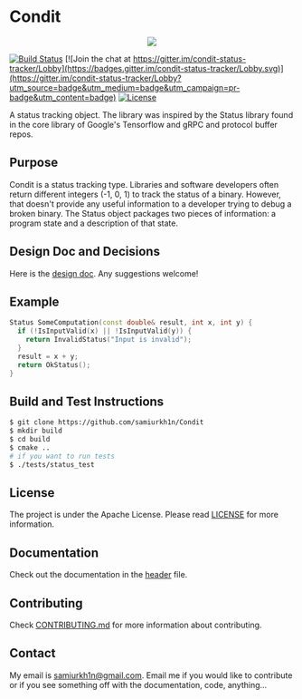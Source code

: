 # Condit

<div align="center">
<img src = https://raw.githubusercontent.com/samiurkh1n/Condit/master/resources/logo.png>
</div>

[![Build Status](https://travis-ci.org/samiurkh1n/Condit.svg?branch=master)](https://travis-ci.org/ConditProject/Condit) [![Join the chat at https://gitter.im/condit-status-tracker/Lobby](https://badges.gitter.im/condit-status-tracker/Lobby.svg)](https://gitter.im/condit-status-tracker/Lobby?utm_source=badge&utm_medium=badge&utm_campaign=pr-badge&utm_content=badge) [![License](https://img.shields.io/badge/License-Apache%202.0-blue.svg)](https://opensource.org/licenses/Apache-2.0)

A status tracking object. The library was inspired by the Status library found in the core library of Google's Tensorflow and gRPC and protocol buffer repos. 

## Purpose
Condit is a status tracking type. Libraries and software developers often
return different integers (-1, 0, 1) to track the status of a binary. However,
that doesn't provide any useful information to a developer trying to debug a
broken binary. The Status object packages two pieces of information: a program state and a description of that state. 

## Design Doc and Decisions
Here is the [design doc](https://goo.gl/LGaKtz). Any suggestions welcome!

## Example
```cpp
Status SomeComputation(const double& result, int x, int y) {
  if (!IsInputValid(x) || !IsInputValid(y)) {
    return InvalidStatus("Input is invalid");
  }
  result = x + y;
  return OkStatus();
}
```

## Build and Test Instructions
```bash
$ git clone https://github.com/samiurkh1n/Condit
$ mkdir build
$ cd build
$ cmake ..
# if you want to run tests
$ ./tests/status_test
```

## License
The project is under the Apache License. Please read [LICENSE](LICENSE) for more information. 

## Documentation
Check out the documentation in the [header](src/status.h) file.

## Contributing
Check [CONTRIBUTING.md](CONTRIBUTING.md) for more information about contributing.

## Contact
My email is samiurkh1n@gmail.com. Email me if you would like to contribute
or if you see something off with the documentation, code, anything...
